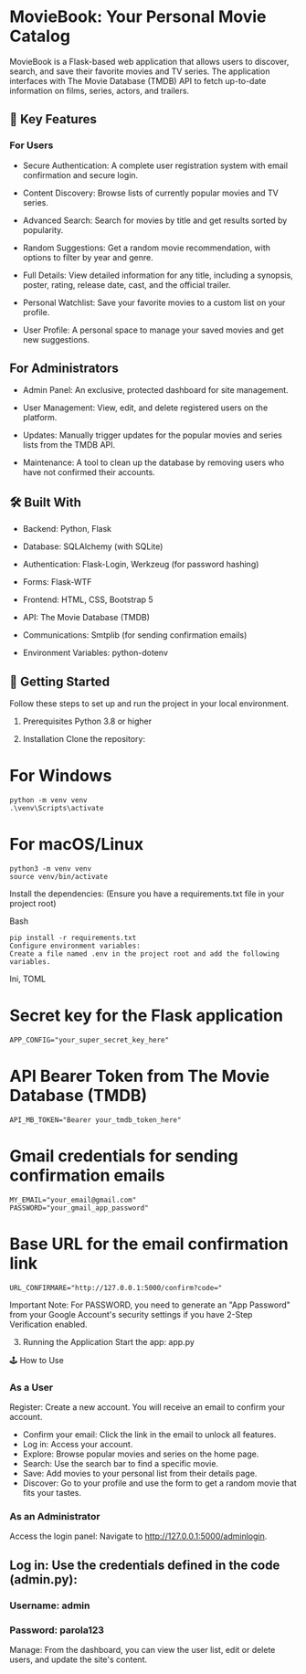 # MovieBook: Your Personal Movie Catalog
MovieBook is a Flask-based web application that allows users to discover, search, and save their favorite movies and TV series. The application interfaces with The Movie Database (TMDB) API to fetch up-to-date information on films, series, actors, and trailers.

## 🌟 Key Features
### For Users
* Secure Authentication: A complete user registration system with email confirmation and secure login.

* Content Discovery: Browse lists of currently popular movies and TV series.

* Advanced Search: Search for movies by title and get results sorted by popularity.

* Random Suggestions: Get a random movie recommendation, with options to filter by year and genre.

* Full Details: View detailed information for any title, including a synopsis, poster, rating, release date, cast, and the official trailer.

* Personal Watchlist: Save your favorite movies to a custom list on your profile.

* User Profile: A personal space to manage your saved movies and get new suggestions.

## For Administrators
* Admin Panel: An exclusive, protected dashboard for site management.

* User Management: View, edit, and delete registered users on the platform.

*  Updates: Manually trigger updates for the popular movies and series lists from the TMDB API.

* Maintenance: A tool to clean up the database by removing users who have not confirmed their accounts.

## 🛠️ Built With
* Backend: Python, Flask

* Database: SQLAlchemy (with SQLite)

* Authentication: Flask-Login, Werkzeug (for password hashing)

* Forms: Flask-WTF

* Frontend: HTML, CSS, Bootstrap 5

* API: The Movie Database (TMDB)

* Communications: Smtplib (for sending confirmation emails)

* Environment Variables: python-dotenv

## 🚀 Getting Started
Follow these steps to set up and run the project in your local environment.

1. Prerequisites
Python 3.8 or higher

2. Installation
Clone the repository:

   
# For Windows
    python -m venv venv
    .\venv\Scripts\activate

# For macOS/Linux
    python3 -m venv venv
    source venv/bin/activate
Install the dependencies:
(Ensure you have a requirements.txt file in your project root)

Bash

    pip install -r requirements.txt
    Configure environment variables:
    Create a file named .env in the project root and add the following variables.

Ini, TOML

# Secret key for the Flask application
    APP_CONFIG="your_super_secret_key_here"

# API Bearer Token from The Movie Database (TMDB)
    API_MB_TOKEN="Bearer your_tmdb_token_here"

# Gmail credentials for sending confirmation emails
    MY_EMAIL="your_email@gmail.com"
    PASSWORD="your_gmail_app_password"

# Base URL for the email confirmation link
    URL_CONFIRMARE="http://127.0.0.1:5000/confirm?code="
Important Note: For PASSWORD, you need to generate an "App Password" from your Google Account's security settings if you have 2-Step Verification enabled.

3. Running the Application
Start the app:
app.py

🕹️ How to Use
### As a User
Register: Create a new account. You will receive an email to confirm your account.

* Confirm your email: Click the link in the email to unlock all features.
* Log in: Access your account.
* Explore: Browse popular movies and series on the home page.
* Search: Use the search bar to find a specific movie.
* Save: Add movies to your personal list from their details page.
* Discover: Go to your profile and use the form to get a random movie that fits your tastes.

### As an Administrator
Access the login panel: Navigate to http://127.0.0.1:5000/adminlogin.

## Log in: Use the credentials defined in the code (admin.py):

### Username: admin
### Password: parola123

Manage: From the dashboard, you can view the user list, edit or delete users, and update the site's content.

